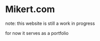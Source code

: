 <h1>Mikert.com</h1>
<p>note: this website is still a work in progress</p>
<p>for now it serves as a portfolio</p>